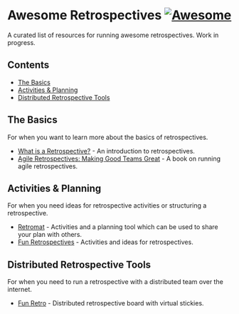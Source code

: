 # Awesome Retrospectives [![Awesome](https://cdn.rawgit.com/sindresorhus/awesome/d7305f38d29fed78fa85652e3a63e154dd8e8829/media/badge.svg)](https://github.com/sindresorhus/awesome)

A curated list of resources for running awesome retrospectives. Work in progress.

## Contents

* [The Basics](#the-basics)
* [Activities & Planning](#activities-&-planning)
* [Distributed Retrospective Tools](#distributed-retrospective-tools)

## The Basics

For when you want to learn more about the basics of retrospectives.

* [What is a Retrospective?](http://finding-marbles.com/retr-o-mat/what-is-a-retrospective/) - An introduction to retrospectives.
* [Agile Retrospectives: Making Good Teams Great](https://pragprog.com/book/dlret/agile-retrospectives) - A book on running agile retrospectives.

## Activities & Planning

For when you need ideas for retrospective activities or structuring a retrospective.

* [Retromat](https://plans-for-retrospectives.com/en/) - Activities and a planning tool which can be used to share your plan with others.
* [Fun Retrospectives](http://www.funretrospectives.com) - Activities and ideas for retrospectives.

## Distributed Retrospective Tools

For when you need to run a retrospective with a distributed team over the internet.

* [Fun Retro](http://funretro.github.io/distributed/) - Distributed retrospective board with virtual stickies.
